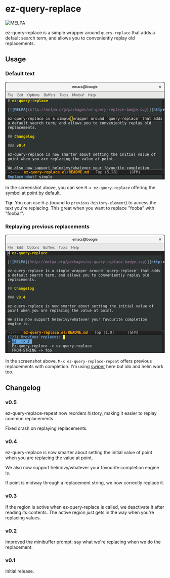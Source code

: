 # ez-query-replace

[![MELPA](http://melpa.org/packages/ez-query-replace-badge.svg)](http://melpa.org/#/ez-query-replace)

ez-query-replace is a simple wrapper around `query-replace` that adds
a default search term, and allows you to conveniently replay old
replacements.

## Usage

### Default text

![query replace default](query_replace_default.png)

In the screenshot above, you can see `M-x ez-query-replace` offering the
symbol at point by default.

**Tip**: You can use `M-p` (bound to `previous-history-element`) to
access the text you're replacing. This great when you want to replace
"fooba" with "foobar".

### Replaying previous replacements

![query replace choice](query_replace_choice.png)

In the screenshot above, `M-x ez-query-replace-repeat` offers previous
replacements with completion. I'm
using [swiper](https://github.com/abo-abo/swiper) here but ido and
helm work too.

## Changelog

### v0.5

ez-query-replace-repeat now reorders history, making it easier to
replay common replacements.

Fixed crash on replaying replacements.

### v0.4

ez-query-replace is now smarter about setting the initial value of
point when you are replacing the value at point.

We also now support helm/ivy/whatever your favourite completion
engine is.

If point is midway through a replacement string, we now correctly
replace it.

### v0.3

If the region is active when ez-query-replace is called, we deactivate
it after reading its contents. The active region just gets in the way
when you're replacing values.

### v0.2

Improved the minibuffer prompt: say what we're replacing when we do
the replacement.

### v0.1

Initial release.
